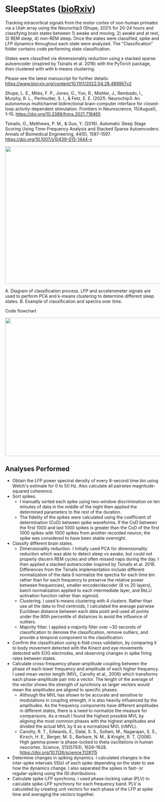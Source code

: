 # SleepStates ([bioRxiv](https://www.biorxiv.org/content/10.1101/2022.04.28.489967v2))

Tracking intracortical signals from the motor cortex of non-human primates via a Utah array using the Neurochip3 (Shupe, 2021) for 20-24 hours and classifying brain states between 1) awake and moving, 2) awake and at rest, 3) REM sleep, 4) non-REM sleep. Once the states were classified, spike and LFP dynamics throughout each state were analyzed. The "Classification" folder contains code performing state classification.  

States were classified via dimensionality reduction using a stacked sparse autoencoder (inspired by Tsinalis et al. 2016) with the PyTorch package, then clustered with with k-means clustering. 

Please see the latest manuscript for further details: https://www.biorxiv.org/content/10.1101/2022.04.28.489967v2

Shupe, L. E., Miles, F. P., Jones, G., Yun, R., Mishler, J., Rembado, I., Murphy, R. L., Perlmutter, S. I., & Fetz, E. E. (2021). Neurochip3: An autonomous multichannel bidirectional brain-computer interface for closed-loop activity-dependent stimulation. Frontiers in Neuroscience, 15(August), 1–15. https://doi.org/10.3389/fnins.2021.718465

Tsinalis, O., Matthews, P. M., & Guo, Y. (2016). Automatic Sleep Stage Scoring Using Time-Frequency Analysis and Stacked Sparse Autoencoders. Annals of Biomedical Engineering, 44(5), 1587–1597. https://doi.org/10.1007/s10439-015-1444-y

<p align="center">
  <img width="651.78" height="447.63" src="https://github.com/richyyun/SleepStates/blob/main/ClassificationFigure.png">
</p>

A. Diagram of classification process. LFP and accelerometer signals are used to perform PCA and k-means clustering to determine different sleep states. B. Example of classification and spectra over time.

Code flowchart

<p align="center">
  <img width="900" height="450" src="https://github.com/richyyun/SleepStates/blob/main/CodeFlowChart.png">
</p>

## Analyses Performed
- Obtain the LFP power spectral density of every 8-second time bin using Welch's estimate for 0 to 50 Hz. Also calculate all pairwise magnitude-squared coherence.
- Sort spikes. 
  - I manually sorted each spike using two-window discrimination on ten minutes of data in the middle of the night then applied the determined parameters to the rest of the duration.
  - The fidelity of the spikes were calculated using the coefficient of determination (CoD) between spike waveforms. If the CoD between the first 1000 and last 1000 spikes is greater than the CoD of the first 1000 spikes with 1000 spikes from another recorded neuron, the spike was considered to have been stable overnight.
- Classify different brain states. 
  - Dimensionality reduction. I initially used PCA for dimensionality reduction which was able to detect sleep vs awake, but could not properly discern REM cycles and often missed naps during the day. I then applied a stacked autoencoder inspired by Tsinalis et al. 2016. Differences from the Tsinalis implementation include different normalization of the data (I normalize the spectra for each time bin rather than for each frequency to preserve the relative power between frequencies), smaller encoder/decoder (8 vs 20 layers), batch normalization applied to each intermediate layer, and ReLU activation function rather than sigmoid. 
  - Clustering. I used k-means clustering with 4 clusters. Rather than use all the data to find centroids, I calculated the average pairwise Euclidean distance between each data point and used all points under the 90th percentile of distances to avoid the influence of outliers. 
  - Majority filter. I applied a majority filter over ~30 seconds of classification to denoise the classification, remove outliers, and provide a temporal component to the classification.
- Confirm the classification using k-fold cross validation, by comparing it to body movement detected with the Kinect and eye movements detected with EOG electrodes, and observing changes in spike firing rates between states.
- Calculate cross-frequency phase-amplitude coupling between the phase of each lower frequency and amplitude of each higher frequency. I used mean vector length (MVL, Canolty et al., 2006) which transforms each phase-amplitude pair into a vector. The length of the average of the vector shows the strength of synchrony as larger vectors would mean the amplitudes are aligned to specific phases. 
  - Although the MVL has shown to be accurate and sensitive to modulations in coupling strength, it is also heavily influenced by the amplitudes. As the frequency components have different amplitudes in different states, there is a need to normalize the measure for comparisons. As a result I found the highest possible MVL by aligning the most common phases with the highest amplitudes and divided the actual MVL by it as a normalized MVL (nMVL).
  - Canolty, R. T., Edwards, E., Dalal, S. S., Soltani, M., Nagarajan, S. S., Kirsch, H. E., Berger, M. S., Barbare, N. M., & Knight, R. T. (2006). High gamma power is phase-locked to theta oscillations in human neocortex. Science, 313(5793), 1626–1628. https://doi.org/10.1126/science.1128115
- Determine changes in spiking dynamics. I calculated changes in the inter-spike intervals (ISIs) of each spike depending on the state to see how the dynamics change. I also separated the spikes in fast- or regular-spiking using the ISI distributions. 
- Calculate spike-LFP synchrony. I used phase-locking value (PLV) to calculate spike-LFP synchrony for each frequency band. PLV is calculated by creating unit vectors for each phase of the LFP at spike time and averaging the vectors together. 
